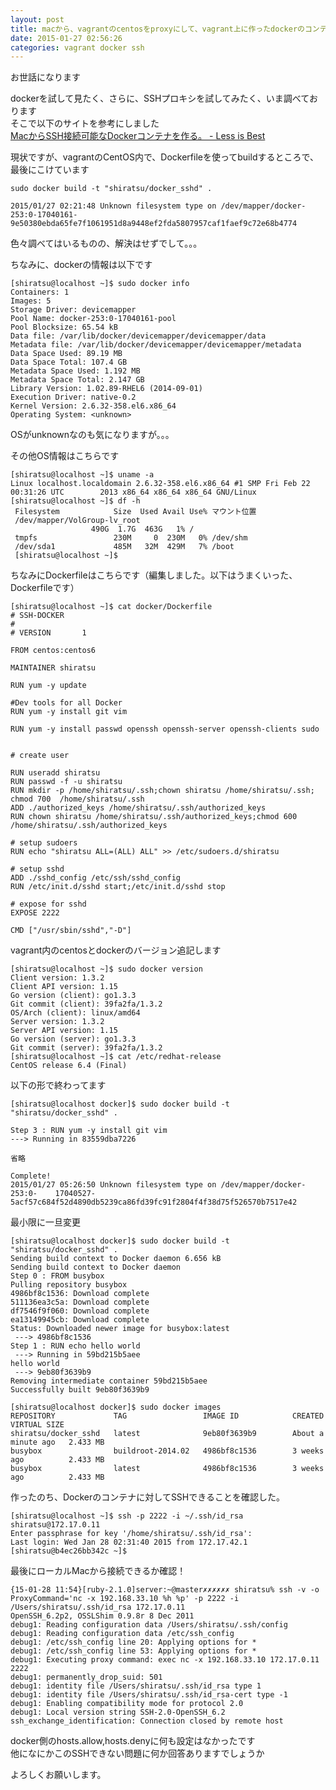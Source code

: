 ```yaml
---
layout: post
title: macから、vagrantのcentosをproxyにして、vagrant上に作ったdockerのコンテナにSSHしたい
date: 2015-01-27 02:56:26
categories: vagrant docker ssh
---
```

<p>お世話になります</p>

<p>dockerを試して見たく、さらに、SSHプロキシを試してみたく、いま調べております<br>
そこで以下のサイトを参考にしました<br>
<a href="http://yss44.hatenablog.com/entry/2014/01/02/083600" rel="nofollow">MacからSSH接続可能なDockerコンテナを作る。 - Less is Best</a></p>

<p>現状ですが、vagrantのCentOS内で、Dockerfileを使ってbuildするところで、最後にこけています</p>

<pre><code>sudo docker build -t "shiratsu/docker_sshd" .

2015/01/27 02:21:48 Unknown filesystem type on /dev/mapper/docker-253:0-17040161-9e50380ebda65fe7f1061951d8a9448ef2fda5807957caf1faef9c72e68b4774
</code></pre>

<p>色々調べてはいるものの、解決はせずでして。。。</p>

<p>ちなみに、dockerの情報は以下です</p>

<pre><code>[shiratsu@localhost ~]$ sudo docker info
Containers: 1
Images: 5
Storage Driver: devicemapper
Pool Name: docker-253:0-17040161-pool
Pool Blocksize: 65.54 kB
Data file: /var/lib/docker/devicemapper/devicemapper/data
Metadata file: /var/lib/docker/devicemapper/devicemapper/metadata
Data Space Used: 89.19 MB
Data Space Total: 107.4 GB
Metadata Space Used: 1.192 MB
Metadata Space Total: 2.147 GB
Library Version: 1.02.89-RHEL6 (2014-09-01)
Execution Driver: native-0.2
Kernel Version: 2.6.32-358.el6.x86_64
Operating System: &lt;unknown&gt;
</code></pre>

<p>OSがunknownなのも気になりますが。。。</p>

<p>その他OS情報はこちらです</p>

<pre><code>[shiratsu@localhost ~]$ uname -a
Linux localhost.localdomain 2.6.32-358.el6.x86_64 #1 SMP Fri Feb 22 00:31:26 UTC        2013 x86_64 x86_64 x86_64 GNU/Linux
[shiratsu@localhost ~]$ df -h
 Filesystem            Size  Used Avail Use% マウント位置
 /dev/mapper/VolGroup-lv_root
                  490G  1.7G  463G   1% /
 tmpfs                 230M     0  230M   0% /dev/shm
 /dev/sda1             485M   32M  429M   7% /boot
 [shiratsu@localhost ~]$
</code></pre>

<p>ちなみにDockerfileはこちらです（編集しました。以下はうまくいった、Dockerfileです）</p>

<pre><code>[shiratsu@localhost ~]$ cat docker/Dockerfile
# SSH-DOCKER
#
# VERSION       1

FROM centos:centos6

MAINTAINER shiratsu

RUN yum -y update

#Dev tools for all Docker
RUN yum -y install git vim

RUN yum -y install passwd openssh openssh-server openssh-clients sudo


# create user

RUN useradd shiratsu
RUN passwd -f -u shiratsu
RUN mkdir -p /home/shiratsu/.ssh;chown shiratsu /home/shiratsu/.ssh; chmod 700  /home/shiratsu/.ssh
ADD ./authorized_keys /home/shiratsu/.ssh/authorized_keys
RUN chown shiratsu /home/shiratsu/.ssh/authorized_keys;chmod 600       /home/shiratsu/.ssh/authorized_keys

# setup sudoers
RUN echo "shiratsu ALL=(ALL) ALL" &gt;&gt; /etc/sudoers.d/shiratsu

# setup sshd
ADD ./sshd_config /etc/ssh/sshd_config
RUN /etc/init.d/sshd start;/etc/init.d/sshd stop

# expose for sshd
EXPOSE 2222

CMD ["/usr/sbin/sshd","-D"]
</code></pre>

<p>vagrant内のcentosとdockerのバージョン追記します</p>

<pre><code>[shiratsu@localhost ~]$ sudo docker version
Client version: 1.3.2
Client API version: 1.15
Go version (client): go1.3.3
Git commit (client): 39fa2fa/1.3.2
OS/Arch (client): linux/amd64
Server version: 1.3.2
Server API version: 1.15
Go version (server): go1.3.3
Git commit (server): 39fa2fa/1.3.2
[shiratsu@localhost ~]$ cat /etc/redhat-release
CentOS release 6.4 (Final)
</code></pre>

<p>以下の形で終わってます</p>

<pre><code>[shiratsu@localhost docker]$ sudo docker build -t "shiratsu/docker_sshd" .

Step 3 : RUN yum -y install git vim
---&gt; Running in 83559dba7226 

省略

Complete!
2015/01/27 05:26:50 Unknown filesystem type on /dev/mapper/docker-253:0-    17040527-5acf57c684f52d4890db5239ca86fd39fc91f2804f4f38d75f526570b7517e42
</code></pre>

<p>最小限に一旦変更</p>

<pre><code>[shiratsu@localhost docker]$ sudo docker build -t "shiratsu/docker_sshd" .
Sending build context to Docker daemon 6.656 kB
Sending build context to Docker daemon
Step 0 : FROM busybox
Pulling repository busybox
4986bf8c1536: Download complete
511136ea3c5a: Download complete
df7546f9f060: Download complete
ea13149945cb: Download complete
Status: Downloaded newer image for busybox:latest
 ---&gt; 4986bf8c1536
Step 1 : RUN echo hello world
 ---&gt; Running in 59bd215b5aee
hello world
 ---&gt; 9eb80f3639b9
Removing intermediate container 59bd215b5aee
Successfully built 9eb80f3639b9

[shiratsu@localhost docker]$ sudo docker images
REPOSITORY             TAG                 IMAGE ID            CREATED                  VIRTUAL SIZE
shiratsu/docker_sshd   latest              9eb80f3639b9        About a minute ago   2.433 MB
busybox                buildroot-2014.02   4986bf8c1536        3 weeks ago          2.433 MB
busybox                latest              4986bf8c1536        3 weeks ago          2.433 MB
</code></pre>

<p>作ったのち、Dockerのコンテナに対してSSHできることを確認した。</p>

<pre><code>[shiratsu@localhost ~]$ ssh -p 2222 -i ~/.ssh/id_rsa shiratsu@172.17.0.11
Enter passphrase for key '/home/shiratsu/.ssh/id_rsa':
Last login: Wed Jan 28 02:31:40 2015 from 172.17.42.1
[shiratsu@b4ec26bb342c ~]$
</code></pre>

<p>最後にローカルMacから接続できるか確認！</p>

<pre><code>{15-01-28 11:54}[ruby-2.1.0]server:~@master✗✗✗✗✗✗ shiratsu% ssh -v -o ProxyCommand='nc -x 192.168.33.10 %h %p' -p 2222 -i /Users/shiratsu/.ssh/id_rsa 172.17.0.11
OpenSSH_6.2p2, OSSLShim 0.9.8r 8 Dec 2011
debug1: Reading configuration data /Users/shiratsu/.ssh/config
debug1: Reading configuration data /etc/ssh_config
debug1: /etc/ssh_config line 20: Applying options for *
debug1: /etc/ssh_config line 53: Applying options for *
debug1: Executing proxy command: exec nc -x 192.168.33.10 172.17.0.11 2222
debug1: permanently_drop_suid: 501
debug1: identity file /Users/shiratsu/.ssh/id_rsa type 1
debug1: identity file /Users/shiratsu/.ssh/id_rsa-cert type -1
debug1: Enabling compatibility mode for protocol 2.0
debug1: Local version string SSH-2.0-OpenSSH_6.2
ssh_exchange_identification: Connection closed by remote host
</code></pre>

<p>docker側のhosts.allow,hosts.denyに何も設定はなかったです<br>
他になにかこのSSHできない問題に何か回答ありますでしょうか</p>

<p>よろしくお願いします。</p>

